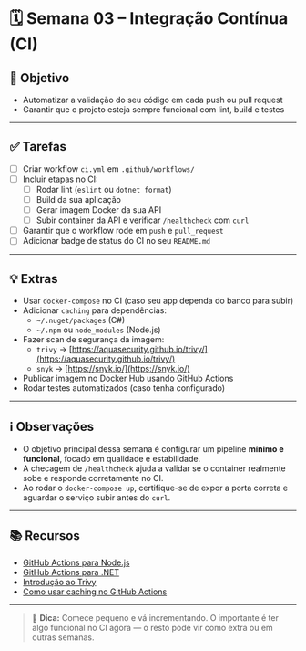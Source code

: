 # 🗓️ Semana 03 – Integração Contínua (CI)

## 🎯 Objetivo

- Automatizar a validação do seu código em cada push ou pull request
- Garantir que o projeto esteja sempre funcional com lint, build e testes

---

## ✅ Tarefas

- [ ] Criar workflow `ci.yml` em `.github/workflows/`
- [ ] Incluir etapas no CI:
  - [ ] Rodar lint (`eslint` ou `dotnet format`)
  - [ ] Build da sua aplicação
  - [ ] Gerar imagem Docker da sua API
  - [ ] Subir container da API e verificar `/healthcheck` com `curl`
- [ ] Garantir que o workflow rode em `push` e `pull_request`
- [ ] Adicionar badge de status do CI no seu `README.md`

---

## 💡 Extras

- Usar `docker-compose` no CI (caso seu app dependa do banco para subir)
- Adicionar `caching` para dependências:
  - `~/.nuget/packages` (C#)
  - `~/.npm` ou `node_modules` (Node.js)
- Fazer scan de segurança da imagem:
  - `trivy` → [https://aquasecurity.github.io/trivy/](https://aquasecurity.github.io/trivy/)
  - `snyk` → [https://snyk.io/](https://snyk.io/)
- Publicar imagem no Docker Hub usando GitHub Actions
- Rodar testes automatizados (caso tenha configurado)

---

## ℹ️ Observações

- O objetivo principal dessa semana é configurar um pipeline **mínimo e funcional**, focado em qualidade e estabilidade.
- A checagem de `/healthcheck` ajuda a validar se o container realmente sobe e responde corretamente no CI.
- Ao rodar o `docker-compose up`, certifique-se de expor a porta correta e aguardar o serviço subir antes do `curl`.

---

## 📚 Recursos

- [GitHub Actions para Node.js](https://docs.github.com/en/actions/automating-builds-and-tests/building-and-testing-nodejs)
- [GitHub Actions para .NET](https://learn.microsoft.com/en-us/dotnet/devops/github-actions-overview)
- [Introdução ao Trivy](https://trivy.dev/v0.64/getting-started/)
- [Como usar caching no GitHub Actions](https://docs.github.com/en/actions/using-workflows/caching-dependencies-to-speed-up-workflows)

---

> 💬 **Dica:** Comece pequeno e vá incrementando. O importante é ter algo funcional no CI agora — o resto pode vir como extra ou em outras semanas.
